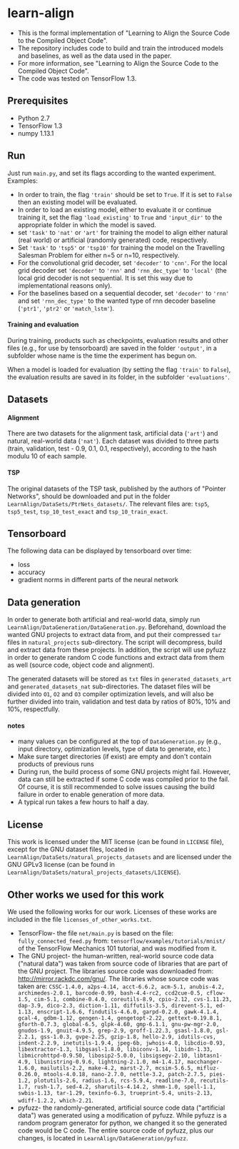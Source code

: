 # learn-align

- This is the formal implementation of
"Learning to Align the Source Code to the Compiled Object Code".
- The repository includes code to build and train the introduced models and baselines,
as well as the data used in the paper.
- For more information, see "Learning to Align the Source Code to the Compiled Object Code".
- The code was tested on TensorFlow 1.3.

## Prerequisites

- Python 2.7
- TensorFlow 1.3
- numpy 1.13.1

## Run

Just run `main.py`, and set its flags according to the wanted experiment. Examples:
- In order to train, the flag `'train'` should be set to `True`. If it is set to `False` then an existing
model will be evaluated.
- In order to load an existing model, either to evaluate it or continue training it, set the flag
`'load_existing'` to `True` and `'input_dir'` to the appropriate folder in which the model is saved.
- set `'task'` to `'nat'` or `'art'` for training the model to align either natural (real world)
or artificial (randomly generated) code, respectively.
- Set `'task'` to `'tsp5'` or `'tsp10'` for training the model on the Travelling Salesman Problem for
either n=5 or n=10, respectively.
- For the convolutional grid decoder, set `'decoder'` to `'cnn'`. For the local grid decoder
set `'decoder'` to `'rnn'` and `'rnn_dec_type'` to `'local'` (the local grid decoder is not sequential.
It is set this way due to implementational reasons only).
- For the baselines based on a sequential decoder, set `'decoder'` to `'rnn'` and set `'rnn_dec_type'`
to the wanted type of rnn decoder baseline (`'ptr1'`, `'ptr2'` or `'match_lstm'`).

#### Training and evaluation

During training, products such as checkpoints, evaluation results and other files (e.g., for use
by tensorboard) are saved in the folder `'output'`, in a subfolder whose name is the time the
experiment has begun on.

When a model is loaded for evaluation (by setting the flag `'train'` to `False`), the evaluation
results are saved in its folder, in the subfolder `'evaluations'`.

## Datasets

#### Alignment

There are two datasets for the alignment task, artificial data (`'art'`) and natural, real-world data (`'nat'`).
Each dataset was divided to three parts (train, validation, test - 0.9, 0.1, 0.1, respectively),
according to the hash modulu 10 of each sample.

#### TSP

The original datasets of the TSP task, published by the authors of "Pointer Networks", should be
downloaded and put in the folder `LearnAlign/DataSets/PtrNets_datasets/`.
The relevant files are: `tsp5`, `tsp5_test`, `tsp_10_test_exact` and `tsp_10_train_exact`.

## Tensorboard

The following data can be displayed by tensorboard over time:
- loss
- accuracy
- gradient norms in different parts of the neural network

## Data generation

In order to generate both artificial and real-world data, simply run
`LearnAlign/DataGeneration/DataGeneration.py`.
Beforehand, download the wanted GNU projects to extract data from, and put their compressed `tar`
files in `natural_projects` sub-directory.
The script will decompress, build and extract data from these projects. In addition, the script
will use pyfuzz in order to generate random C code functions and extract data from them as well
(source code, object code and alignment).

The generated datasets will be stored as `txt` files in `generated_datasets_art` and
`generated_datasets_nat` sub-directories.
The dataset files will be divided into `O1`, `O2` and `O3` compiler optimization levels, and will
also be further divided into train, validation and test data by ratios of 80%, 10% and 10%,
respectfully.

#### notes
- many values can be configured at the top of `DataGeneration.py` (e.g., input directory,
optimization levels, type of data to generate, etc.) 
- Make sure target directories (if exist) are empty and don't contain products of previous runs
- During run, the build process of some GNU projects might fail. However, data can still be
extracted if some C code was compiled prior to the fail. Of course, it is still recommended to
solve issues causing the build failure in order to enable generation of more data.
- A typical run takes a few hours to half a day.

## License

This work is licensed under the MIT license (can be found in `LICENSE` file),
except for the GNU dataset files, located in `LearnAlign/DataSets/natural_projects_datasets` and are licensed
under the GNU GPLv3 license (can be found in `LearnAlign/DataSets/natural_projects_datasets/LICENSE`).

## Other works we used for this work

We used the following works for our work.
Licenses of these works are included in the file `licenses_of_other_works.txt`.
- TensorFlow- the file `net/main.py` is based on the file: `fully_connected_feed.py`
from: `tensorflow/examples/tutorials/mnist/`
of the TensorFlow Mechanics 101 tutorial,
and was modified from it.
- The GNU project- the human-written, real-world source code data ("natural data") was taken from source code of
libraries that are part of the GNU project. The libraries source code was downloaded from: http://mirror.rackdc.com/gnu/.
The libraries whose source code was taken are:
`CSSC-1.4.0, a2ps-4.14, acct-6.6.2, acm-5.1, anubis-4.2,
archimedes-2.0.1, barcode-0.99, bash-4.4-rc2, ccd2cue-0.5, cflow-1.5,
cim-5.1, combine-0.4.0, coreutils-8.9, cpio-2.12, cvs-1.11.23,
dap-3.9, dico-2.3, diction-1.11, diffutils-3.5, direvent-5.1,
ed-1.13, enscript-1.6.6, findutils-4.6.0, garpd-0.2.0, gawk-4.1.4,
gcal-4, gdbm-1.12, gengen-1.4, gengetopt-2.22, gettext-0.19.8.1,
gforth-0.7.3, global-6.5, glpk-4.60, gmp-6.1.1, gnu-pw-mgr-2.0,
gnudos-1.9, gnuit-4.9.5, grep-2.9, groff-1.22.3, gsasl-1.8.0,
gsl-2.2.1, gss-1.0.3, gvpe-2.25, gzip-1.8, hello-2.9,
idutils-cvs, indent-2.2.9, inetutils-1.9.4, jpeg-6b, jwhois-4.0,
libcdio-0.93, libextractor-1.3, libgsasl-1.8.0, libiconv-1.14, libidn-1.33,
libmicrohttpd-0.9.50, libosip2-5.0.0, libsigsegv-2.10, libtasn1-4.9, libunistring-0.9.6,
lightning-2.1.0, m4-1.4.17, macchanger-1.6.0, mailutils-2.2, make-4.2,
marst-2.7, mcsim-5.6.5, mifluz-0.26.0, mtools-4.0.18, nano-2.7.0,
nettle-3.2, patch-2.7.5, pies-1.2, plotutils-2.6, radius-1.6,
rcs-5.9.4, readline-7.0, recutils-1.7, rush-1.7, sed-4.2,
sharutils-4.14.2, shmm-1.0, spell-1.1, swbis-1.13, tar-1.29,
texinfo-6.3, trueprint-5.4, units-2.13, wdiff-1.2.2, which-2.21`.
- pyfuzz- the randomly-generated, artificial source code data ("artificial data") was generated using a modification of pyfuzz.
While pyfuzz is a random program generator for python, we changed it so the generated code would be C code.
The entire source code of pyfuzz, plus our changes, is located in `LearnAlign/DataGeneration/pyfuzz`.

